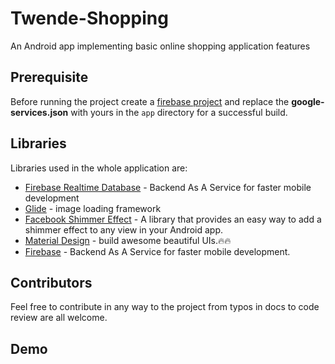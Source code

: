 # Twende-Shopping


An Android app implementing basic online shopping application features 

## Prerequisite

Before running the project create a [firebase project](https://firebase.google.com/) 
and replace the **google-services.json** with yours in the `app` directory for a successful build. 

## Libraries

Libraries used in the whole application are:

- [Firebase Realtime Database](https://firebase.google.com/docs/database/android/start) - Backend As A Service for faster mobile development
- [Glide](https://github.com/bumptech/glide) - image loading framework  
- [Facebook Shimmer Effect](https://github.com/facebook/shimmer-android) - A library that provides an easy way to add a shimmer effect to any view in your Android app.
- [Material Design](https://material.io/develop/android/docs/getting-started/) - build awesome beautiful UIs.🔥🔥
- [Firebase](https://firebase.google.com/) - Backend As A Service for faster mobile development.
  
## Contributors

Feel free to contribute in any way to the project from typos in docs to code review are all welcome.

## Demo
